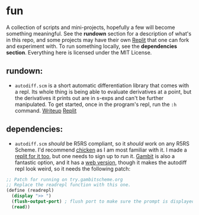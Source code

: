 # fun

A collection of scripts and mini-projects, hopefully a few will become something meaningful. See the **rundown** section for a description of what's in this repo, and some projects may have their own [Replit](https://replit.com) that one can fork and experiment with. To run something locally, see the **dependencies section**. Everything here is licensed under the MIT License.

## rundown:
- `autodiff.scm` is a short automatic differentiation library that comes with a repl. Its whole thing is being able to evaluate derivatives at a point, but the derivatives it prints out are in s-exps and can't be further manipulated. To get started, once in the program's repl, run the `:h` command. [Writeup](https://ka.dreadmaw.industries/autodiff-9000.html) [Replit](https://replit.com/@konstantin_aa/autodiff)

## dependencies:
- `autodiff.scm` *should* be R5RS compliant, so it *should* work on any R5RS Scheme. I'd recommend [chicken](http://www.call-cc.org/) as I am most familiar with it. I made a [replit for it too](https://replit.com/@konstantin_aa/autodiff?), but one needs to sign up to run it. [Gambit](https://gambitscheme.org/) is also a fantastic option, and it has a [web version](https://try.gambitscheme.org/), though it makes the autodiff repl look weird, so it needs the following patch:
```scheme
;; Patch for running on try.gambitscheme.org
;; Replace the readrepl function with this one.
(define (readrepl)
  (display ">> ")
  (flush-output-port) ; flush port to make sure the prompt is displayed
  (read))
```

